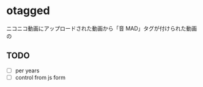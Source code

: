 # otagged

ニコニコ動画にアップロードされた動画から「音 MAD」タグが付けられた動画の

## TODO

- [ ] per years
- [ ] control from js form
